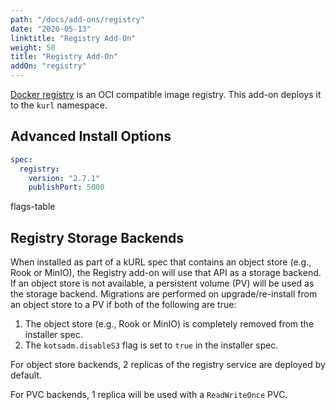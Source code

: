 ```yaml
---
path: "/docs/add-ons/registry"
date: "2020-05-13"
linktitle: "Registry Add-On"
weight: 50
title: "Registry Add-On"
addOn: "registry"
---
```


[Docker registry](https://github.com/docker/distribution) is an OCI compatible image registry.
This add-on deploys it to the `kurl` namespace.

## Advanced Install Options

```yaml
spec:
  registry:
    version: "2.7.1"
    publishPort: 5000
```

flags-table

## Registry Storage Backends 

When installed as part of a kURL spec that contains an object store (e.g., Rook or MinIO), the Registry add-on will use that API as a storage backend.
If an object store is not available, a persistent volume (PV) will be used as the storage backend.
Migrations are performed on upgrade/re-install from an object store to a PV if both of the following are true:
1. The object store (e.g., Rook or MinIO) is completely removed from the installer spec.
1. The `kotsadm.disableS3` flag is set to `true` in the installer spec.

For object store backends, 2 replicas of the registry service are deployed by default.

For PVC backends, 1 replica will be used with a `ReadWriteOnce` PVC. 
